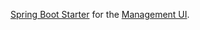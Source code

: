 [Spring Boot Starter](http://docs.spring.io/spring-boot/docs/current/reference/htmlsingle/#using-boot-starter) for the [Management UI](http://www.eclipse.org/hawkbit/documentation/interfaces/management-ui.html).